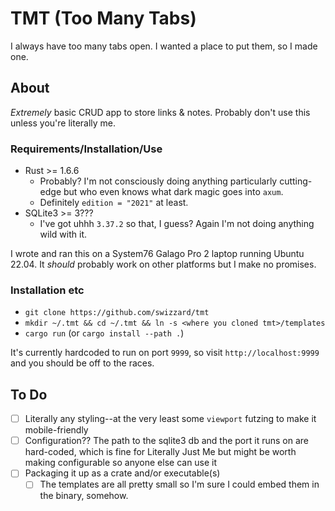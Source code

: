 # TMT (Too Many Tabs)

I always have too many tabs open. I wanted a place to put them, so I made one.

## About

_Extremely_ basic CRUD app to store links & notes. Probably don't use this unless
you're literally me.

### Requirements/Installation/Use

- Rust >= 1.6.6
  - Probably? I'm not consciously doing anything particularly cutting-edge but
    who even knows what dark magic goes into `axum`.
  - Definitely `edition = "2021"` at least.
- SQLite3 >= 3???
  - I've got uhhh `3.37.2` so that, I guess? Again I'm not doing anything wild
    with it.

I wrote and ran this on a System76 Galago Pro 2 laptop running Ubuntu 22.04. It
_should_ probably work on other platforms but I make no promises.

### Installation etc

- `git clone https://github.com/swizzard/tmt`
- `mkdir ~/.tmt && cd ~/.tmt && ln -s <where you cloned tmt>/templates`
- `cargo run` (or `cargo install --path .`)

It's currently hardcoded to run on port `9999`, so visit `http://localhost:9999`
and you should be off to the races.

## To Do

- [ ] Literally any styling--at the very least some `viewport` futzing to make it
      mobile-friendly
- [ ] Configuration?? The path to the sqlite3 db and the port it runs on are hard-coded,
      which is fine for Literally Just Me but might be worth making configurable
      so anyone else can use it
- [ ] Packaging it up as a crate and/or executable(s)
  - [ ] The templates are all pretty small so I'm sure I could embed them in the
        binary, somehow.
